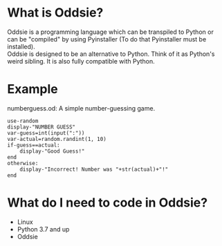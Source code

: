 # What is Oddsie?
 Oddsie is a programming language which can be transpiled to Python or can be "compiled" by using Pyinstaller (To do that Pyinstaller must be installed).  
Oddsie is designed to be an alternative to Python. Think of it as Python's weird sibling. It is also fully compatible with Python.
# Example
numberguess.od: A simple number-guessing game.
```
use-random
display-"NUMBER GUESS"
var-guess=int(input(":"))
var-actual=random.randint(1, 10)
if-guess==actual:
	display-"Good Guess!"
end
otherwise:
	display-"Incorrect! Number was "+str(actual)+"!"
end
```
# What do I need to code in Oddsie?
- Linux
- Python 3.7 and up
- Oddsie
